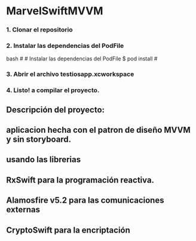 # MarvelSwiftMVVM
### 1. Clonar el repositorio

### 2. Instalar las dependencias del PodFile

bash
    #
    # Instalar las dependencias del PodFile
    $ pod install
    #

### 3. Abrir el archivo testiosapp.xcworkspace

### 4. Listo! a compilar el proyecto.

## Descripción del proyecto:

## aplicacion hecha con el patron de diseño MVVM y sin storyboard. 
## usando las librerias 
## RxSwift para la programación reactiva.
## Alamosfire v5.2 para las comunicaciones externas
## CryptoSwift para la encriptación
